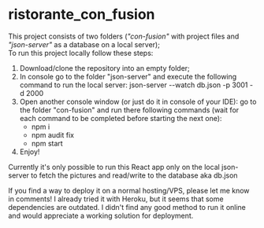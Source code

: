 # ristorante_con_fusion
<p>This project consists of two folders (<i>"con-fusion"</i> with project files and <i>"json-server"</i> as a database on a local server); <br>
To run this project locally follow these steps:</p>
<ol>
<li> Download/clone the repository into an empty folder;
<li> In console go to the folder "json-server" and execute the following command to run the local server: json-server --watch db.json -p 3001 -d 2000
<li> Open another console window (or just do it in console of your IDE): go to the folder "con-fusion" and run there following commands (wait for each command to be completed before starting the next one):
<ul>
<li> npm i
<li> npm audit fix
<li> npm start
</ul> 
<li> Enjoy!
</ol>
<p> Currently it's only possible to run this React app only on the local json-server to fetch the pictures and read/write to the database aka db.json </p>
<p> If you find a way to deploy it on a normal hosting/VPS, please let me know in comments! I already tried it with Heroku, but it seems that some dependencies are outdated. I didn't find any good method to run it online and would appreciate a working solution for deployment. </p>
